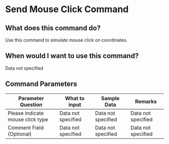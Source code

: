 <!--TITLE: Send Mouse Click Command -->
<!-- SUBTITLE: a command in the Input Commands group -->
# Send Mouse Click Command


## What does this command do?
Use this command to simulate mouse click on coordinates.


## When would I want to use this command?
Data not specified


## Command Parameters
| Parameter Question   	| What to input  	|  Sample Data 	| Remarks  	|
| ---                    | ---               | ---           | ---       |
|Please indicate mouse click type|Data not specified|Data not specified|Data not specified|
|Comment Field (Optional)|Data not specified|Data not specified|Data not specified|


